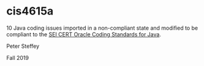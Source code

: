 # cis4615a

10 Java coding issues imported in a non-compliant state and modified to be compliant to the [SEI CERT Oracle Coding Standards for Java](https://wiki.sei.cmu.edu/confluence/display/java/SEI+CERT+Oracle+Coding+Standard+for+Java).

Peter Steffey

Fall 2019
